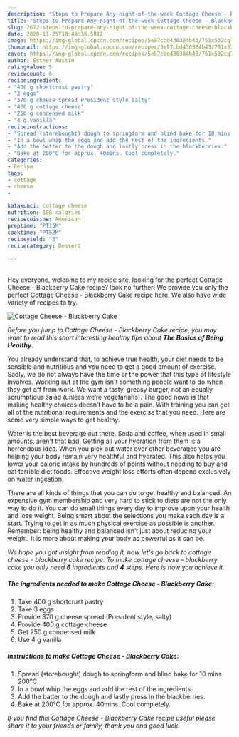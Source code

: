 ```yaml
---
description: "Steps to Prepare Any-night-of-the-week Cottage Cheese - Blackberry Cake"
title: "Steps to Prepare Any-night-of-the-week Cottage Cheese - Blackberry Cake"
slug: 2672-steps-to-prepare-any-night-of-the-week-cottage-cheese-blackberry-cake
date: 2020-11-25T18:49:38.591Z
image: https://img-global.cpcdn.com/recipes/5e97cbd430384b43/751x532cq70/cottage-cheese-blackberry-cake-recipe-main-photo.jpg
thumbnail: https://img-global.cpcdn.com/recipes/5e97cbd430384b43/751x532cq70/cottage-cheese-blackberry-cake-recipe-main-photo.jpg
cover: https://img-global.cpcdn.com/recipes/5e97cbd430384b43/751x532cq70/cottage-cheese-blackberry-cake-recipe-main-photo.jpg
author: Esther Austin
ratingvalue: 5
reviewcount: 6
recipeingredient:
- "400 g shortcrust pastry"
- "3 eggs"
- "370 g cheese spread President style salty"
- "400 g cottage cheese"
- "250 g condensed milk"
- "4 g vanilla"
recipeinstructions:
- "Spread (storebought) dough to springform and blind bake for 10 mins 200°C."
- "In a bowl whip the eggs and add the rest of the ingredients."
- "Add the batter to the dough and lastly press in the blackberries."
- "Bake at 200°C for approx. 40mins. Cool completely."
categories:
- Recipe
tags:
- cottage
- cheese
- 

katakunci: cottage cheese  
nutrition: 108 calories
recipecuisine: American
preptime: "PT15M"
cooktime: "PT52M"
recipeyield: "3"
recipecategory: Dessert

---
```

<br>
Hey everyone, welcome to my recipe site, looking for the perfect Cottage Cheese - Blackberry Cake recipe? look no further! We provide you only the perfect Cottage Cheese - Blackberry Cake recipe here. We also have wide variety of recipes to try.
<br>


![Cottage Cheese - Blackberry Cake](https://img-global.cpcdn.com/recipes/5e97cbd430384b43/751x532cq70/cottage-cheese-blackberry-cake-recipe-main-photo.jpg)

<i>Before you jump to Cottage Cheese - Blackberry Cake recipe, you may want to read this short interesting healthy tips about <strong>The Basics of Being Healthy</strong>.</i>

You already understand that, to achieve true health, your diet needs to be sensible and nutritious and you need to get a good amount of exercise. Sadly, we do not always have the time or the power that this type of lifestyle involves. Working out at the gym isn't something people want to do when they get off from work. We want a tasty, greasy burger, not an equally scrumptious salad (unless we’re vegetarians). The good news is that making healthy choices doesn’t have to be a pain. With training you can get all of the nutritional requirements and the exercise that you need. Here are some very simple ways to get healthy.

Water is the best beverage out there. Soda and coffee, when used in small amounts, aren't that bad. Getting all your hydration from them is a horrendous idea. When you pick out water over other beverages you are helping your body remain very healthful and hydrated. This also helps you lower your caloric intake by hundreds of points without needing to buy and eat terrible diet foods. Effective weight loss efforts often depend exclusively on water ingestion.

There are all kinds of things that you can do to get healthy and balanced. An expensive gym membership and very hard to stick to diets are not the only way to do it. You can do small things every day to improve upon your health and lose weight. Being smart about the selections you make each day is a start. Trying to get in as much physical exercise as possible is another. Remember: being healthy and balanced isn’t just about reducing your weight. It is more about making your body as powerful as it can be. 


<i>We hope you got insight from reading it, now let's go back to cottage cheese - blackberry cake recipe. To make cottage cheese - blackberry cake you only need <strong>6</strong> ingredients and <strong>4</strong> steps. Here is how you achieve it.
</i>

##### The ingredients needed to make Cottage Cheese - Blackberry Cake:

1. Take 400 g shortcrust pastry
1. Take 3 eggs
1. Provide 370 g cheese spread (President style, salty)
1. Provide 400 g cottage cheese
1. Get 250 g condensed milk
1. Use 4 g vanilla


##### Instructions to make Cottage Cheese - Blackberry Cake:

1. Spread (storebought) dough to springform and blind bake for 10 mins 200°C.
1. In a bowl whip the eggs and add the rest of the ingredients.
1. Add the batter to the dough and lastly press in the blackberries.
1. Bake at 200°C for approx. 40mins. Cool completely.


<i>If you find this Cottage Cheese - Blackberry Cake recipe useful please share it to your friends or family, thank you and good luck.</i>
